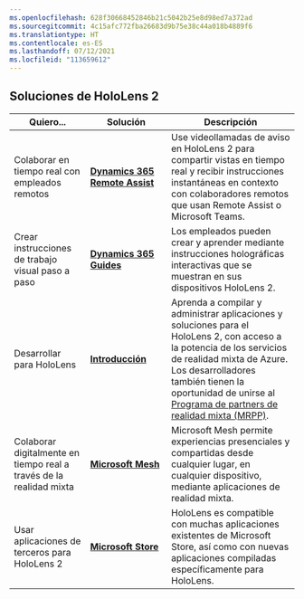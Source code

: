 ```yaml
---
ms.openlocfilehash: 628f30668452846b21c5042b25e8d98ed7a372ad
ms.sourcegitcommit: 4c15afc772fba26683d9b75e38c44a018b4889f6
ms.translationtype: HT
ms.contentlocale: es-ES
ms.lasthandoff: 07/12/2021
ms.locfileid: "113659612"
---
```

## <a name="hololens-2-solutions"></a>Soluciones de HoloLens 2

| Quiero... | Solución | Descripción |  
|---------| ------------|------------|
| Colaborar en tiempo real con empleados remotos | [**Dynamics 365 Remote Assist**](https://dynamics.microsoft.com/mixed-reality/remote-assist/) | Use videollamadas de aviso en HoloLens 2 para compartir vistas en tiempo real y recibir instrucciones instantáneas en contexto con colaboradores remotos que usan Remote Assist o Microsoft Teams. | 
| Crear instrucciones de trabajo visual paso a paso | [**Dynamics 365 Guides**](https://dynamics.microsoft.com/mixed-reality/guides/capabilities/) | Los empleados pueden crear y aprender mediante instrucciones holográficas interactivas que se muestran en sus dispositivos HoloLens 2. |
| Desarrollar para HoloLens | [**Introducción**](/windows/mixed-reality/develop/development?tabs=unity) | Aprenda a compilar y administrar aplicaciones y soluciones para el HoloLens 2, con acceso a la potencia de los servicios de realidad mixta de Azure. Los desarrolladores también tienen la oportunidad de unirse al [Programa de partners de realidad mixta (MRPP)](https://www.microsoft.com/hololens/mrpp). |
| Colaborar digitalmente en tiempo real a través de la realidad mixta | [**Microsoft Mesh**](https://www.microsoft.com/mesh) | Microsoft Mesh permite experiencias presenciales y compartidas desde cualquier lugar, en cualquier dispositivo, mediante aplicaciones de realidad mixta. |
| Usar aplicaciones de terceros para HoloLens 2 | [**Microsoft Store**](../holographic-store-apps.md) | HoloLens es compatible con muchas aplicaciones existentes de Microsoft Store, así como con nuevas aplicaciones compiladas específicamente para HoloLens.
